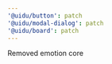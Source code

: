 ```yaml
---
'@uidu/button': patch
'@uidu/modal-dialog': patch
'@uidu/board': patch
---
```


Removed emotion core
